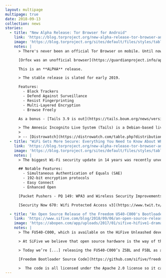 ```yaml
---
layout: multipage
multipage: true
date: 2018-09-13
collection: news
stories:
  - title: "New Alpha Release: Tor Browser for Android"
    link: 'https://blog.torproject.org/new-alpha-release-tor-browser-android'
    image: 'https://blog.torproject.org/sites/default/files/styles/tablet_full_width/public/image/tor-browser-android.png'
    notes: |
      > There's never been an official Tor Browser on mobile. Until now.

      [Orfox was an unofficial browser](https://guardianproject.info/apps/orfox/)

      This is an **ALPHA** release.

      > The stable release is slated for early 2019.

      Features:
        - Block Trackers
        - Defend Against Surveillance
        - Resist Fingerprinting
        - Multi-Layered Encryption
        - Browse Freely

      As a bonus - [Tails 3.9 is out](https://tails.boum.org/news/version_3.9/index.en.html)!

      > The Amnesic Incognito Live System (Tails) is a Debian-based live DVD/USB with the goal of providing complete Internet anonymity for the user. The product ships with several Internet applications, including web browser, IRC client, mail client and instant messenger, all pre-configured with security in mind and with all traffic anonymised. To achieve this, Incognito uses the Tor network to make Internet traffic very hard to trace.
      >
      > -- [Distrowatch](https://distrowatch.com/table.php?distribution=tails)
  - title: "WiFi Gets More Secure: Everything You Need to Know About WPA3"
    link: 'https://blog.torproject.org/new-alpha-release-tor-browser-android'
    image: 'https://blog.torproject.org/sites/default/files/styles/tablet_full_width/public/image/tor-browser-android.png'
    notes: |
      > The biggest Wi-Fi security update in 14 years was recently unveiled by the Wi-Fi Alliance. The Wi-Fi Protected Access 3 (WPA3) security certificate protocol provides some much-needed updates to the WPA2 protocol introduced in 2004. Rather than a wholesale reworking of Wi-Fi security, WPA3 is focused on bringing new techniques to bear against the cracks that have begun to show in WPA2.

      ## Notable Features:
        - Simultaneous Authentication of Equals (SAE)
        - 192-bit encryption protocols
        - Easy Connect
        - Enhanced Open

      [Packet Pushers - PQ 149: WPA3 and Wireless Security Improvements](https://packetpushers.net/podcast/pq-149-wpa3-wireless-security-improvements/)

      [Security Now 670: Wifi Protected Access v3](https://www.twit.tv/shows/security-now/episodes/670)

  - title: "An Open Source Release of the Freedom U540-C000's Bootloader"
    link: 'https://www.sifive.com/blog/2018/09/06/an-open-source-release-of-the-freedom-u540-c000s-bootloader/'
    image: 'https://abopen.com/app/uploads/2017/01/sifive-hifive1-dramatic-2.jpg'
    notes: |
      > The FU540-C000, which is available on the HiFive Unleashed development board, is a Linux capable board based on the open source Freedom platform.

      > At SiFive we believe that open source hardware is the way of the future, but these sorts of industry-wide shifts happen incrementally instead of all at once.

      > Today we’re [...] releasing the FU540-C000’s ZSBL and FSBL as an open source project, which can be found on GitHub like all of SiFive’s other open source projects.

      [Freedom Bootloader Source Code](https://github.com/sifive/freedom-u540-c000-bootloader)

      >  The code is all licensed under the Apache 2.0 license so it can easily be imported into U-Boot, CoreBoot, TianoCore, etc.
---
```

